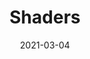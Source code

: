 ---
title: "Shaders"
description: "Shaders in the Atom Rendering Engine"
date: 2021-03-04
toc: true
weight: 300
---